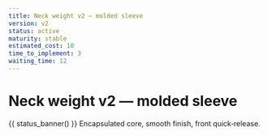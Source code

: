 ```yaml
---
title: Neck weight v2 — molded sleeve
version: v2
status: active
maturity: stable
estimated_cost: 10
time_to_implement: 3
waiting_time: 12
---
```

# Neck weight v2 — molded sleeve
{{ status_banner() }}
Encapsulated core, smooth finish, front quick‑release.

